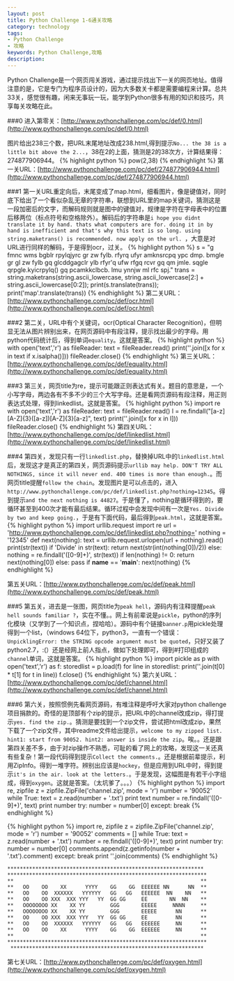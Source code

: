 ```yaml
---
layout: post
title: Python Challenge 1-6通关攻略
category: technology
tags:
- Python Challenge
- 攻略
keywords: Python Challenge,攻略
description:
---
```

Python Challenge是一个网页闯关游戏，通过提示找出下一关的网页地址。值得注意的是，它是专门为程序员设计的，因为大多数关卡都是需要编程来计算。总共33关，感觉很有趣，闲来无事玩一玩，能学到Python很多有用的知识和技巧，共享每关攻略在此。

###0
进入第零关：[http://www.pythonchallenge.com/pc/def/0.html](http://www.pythonchallenge.com/pc/def/0.html)

图片给出238三个数，把URL末尾地址改成238.html,得到提示`No... the 38 is a little bit above the 2...`，38在2的上面，猜测是2的38次方，计算结果得：274877906944。
{% highlight python %}
pow(2,38)
{% endhighlight %}
第一关URL：[http://www.pythonchallenge.com/pc/def/274877906944.html](http://www.pythonchallenge.com/pc/def/274877906944.html)

###1
第一关URL重定向后，末尾变成了map.html，细看图片，像是键值对，同时底下给出了一个看似杂乱无章的字符串，联想到URL里的map关键词，猜测这是一段加密后的文字，而解码规则就是图中的键值对，规律是字符在字母表中的位置后移两位（标点符号和空格除外）。解码后的字符串是`i hope you didnt translate it by hand. thats what computers are for. doing it in by hand is inefficient and that's why this text is so long. using string.maketrans() is recommended. now apply on the url. `，大意是对URL进行同样的解码，于是得到ocr，过关。
{% highlight python %}
s = "g fmnc wms bgblr rpylqjyrc gr zw fylb. rfyrq ufyr amknsrcpq ypc dmp. bmgle gr gl zw fylb gq glcddgagclr ylb rfyr'q ufw rfgq rcvr gq qm jmle. sqgle qrpgle.kyicrpylq() gq pcamkkclbcb. lmu ynnjw ml rfc spj."
trans = string.maketrans(string.ascii_lowercase, string.ascii_lowercase[2:] + string.ascii_lowercase[0:2]);
print(s.translate(trans));
print('map'.translate(trans))
{% endhighlight %}
第二关URL：[http://www.pythonchallenge.com/pc/def/ocr.html](http://www.pythonchallenge.com/pc/def/ocr.html)

###2
第二关，URL中有个关键词，ocr(Optical Character Recognition)，但明显无法从图片辨别出来，在网页源码中有段注释，提示找出最少的字母。用python代码统计后，得到单词`equality`。这就是答案。
{% highlight python %}
with open('text','r') as fileReader:
    text = fileReader.read()
    print(''.join([x for x in text if x.isalpha()]))
fileReader.close()
{% endhighlight %}
第三关URL：[http://www.pythonchallenge.com/pc/def/equality.html](http://www.pythonchallenge.com/pc/def/equality.html)

###3
第三关，网页title为re，提示可能跟正则表达式有关。题目的意思是，一个小写字母，两边各有不多不少的三个大写字母。还是看网页源码有段注释，用正则表达式处理，得到linkedlist。这就是答案。
{% highlight python %}
import re
with open('text','r') as fileReader:
    text = fileReader.read()
    l = re.findall("[a-z][A-Z]{3}([a-z])[A-Z]{3}[a-z]", text)
    print(''.join([x for x in l]))
fileReader.close()
{% endhighlight %}
第四关URL：[http://www.pythonchallenge.com/pc/def/linkedlist.html](http://www.pythonchallenge.com/pc/def/linkedlist.html)

###4
第四关，发现只有一行`linkedlist.php`，替换掉URL中的`linkedlist.html`后，发现这才是真正的第四关，网页源码提示`urllib may help. DON'T TRY ALL NOTHINGS, since it will never end. 400 times is more than enough.`。而网页title提醒`follow the chain`。发现图片是可以点击的，进入`http://www.pythonchallenge.com/pc/def/linkedlist.php?nothing=12345`。得到提示`and the next nothing is 44827`。于是懂了，nothing是循环得到的，要循环甚至到400次才能有最后结果。循环过程中会发现中间有一次是`Yes. Divide by two and keep going.`，于是有下面代码，最后得到`peak.html`，这就是答案。
{% highlight python %}
import urllib.request
import re
url = 'http://www.pythonchallenge.com/pc/def/linkedlist.php?nothing='
nothing = '12345'
def next(nothing):
    text = urllib.request.urlopen(url + nothing).read()
    print(str(text))
    if 'Divide' in str(text):
        return next(str(int(nothing[0])/2))
    else:
        nothing = re.findall('([0-9]+)', str(text))
        if len(nothing) != 0:
            return next(nothing[0])
        else:
            pass
if __name__ == '__main__':
    next(nothing)
{% endhighlight %}

第五关URL：[http://www.pythonchallenge.com/pc/def/peak.html](http://www.pythonchallenge.com/pc/def/peak.html)

###5
第五关，进去是一张图，网页title为`peak hell`，源码内有注释提醒`peak hell sounds familiar ?`，实在不懂。。网上有前辈说是`pickle`，python的序列化模块（又学到了一个知识点，捏哈哈）。源码中有个链接`banner.p`用pickle处理得到一个list，（windows 64位下，python3，一直有一个错误：`UnpicklingError: the STRING opcode argument must be quoted`，只好又装了python2.7，:(）还是经网上前人指点，做如下处理即可，得到#打印组成的`channel`单词，这就是答案。
{% highlight python %}
import pickle as p
with open('text','r') as f:
    storedlist = p.load(f)
    for line in storedlist:
        print(''.join(t[0] * t[1] for t in line))
    f.close()
{% endhighlight %}
第六关URL：[http://www.pythonchallenge.com/pc/def/channel.html](http://www.pythonchallenge.com/pc/def/channel.html)

###6
第六关，按照惯例先看网页源码，有堆注释是呼吁大家对python challenge项目捐款的。奇怪的是顶部有个zip的提示，把URL中的channel改成zip，得打提示`yes. find the zip.`。猜测是要找到一个zip文件，尝试把html改成zip，果然下载了一个zip文件，其中readme文件给出提示，`welcome to my zipped list. hint1: start from 90052. hint2: answer is inside the zip`。唉。。还是跟第四关差不多，由于对zip操作不熟悉，可耻的看了网上的攻略，发现这一关还真有些复杂！第一段代码得到提示`Collect the comments.`。还是根据前辈提示，利用ZipInfo。得到一堆字符。辨别出应该是`hockey`，但是应用到URL中时，得到提示`it's in the air. look at the letters.`。于是发现，这幅图是有若干小字组成，得到`oxygen`。这就是答案。（太坑爹了。。。）
{% highlight python %}
import re, zipfile
z = zipfile.ZipFile('channel.zip', mode = 'r')
number = '90052'
while True:
    text = z.read(number + '.txt')
    print text
    number = re.findall('([0-9]+)', text)
    print number
    try:
        number = number[0]
    except:
        break
{% endhighlight %}

{% highlight python %}
import re, zipfile
z = zipfile.ZipFile('channel.zip', mode = 'r')
number = '90052'
comments = []
while True:
    text = z.read(number + '.txt')
    number = re.findall('([0-9]+)', text)
    print number
    try:
        number = number[0]
        comments.append(z.getinfo(number + '.txt').comment)
    except:
        break
print ''.join(comments)
{% endhighlight %}

    ***************************************************************
    ****************************************************************
    **                                                            **
    **   OO    OO    XX      YYYY    GG    GG  EEEEEE NN      NN  **
    **   OO    OO  XXXXXX   YYYYYY   GG   GG   EEEEEE  NN    NN   **
    **   OO    OO XXX  XXX YYY   YY  GG GG     EE       NN  NN    **
    **   OOOOOOOO XX    XX YY        GGG       EEEEE     NNNN     **
    **   OOOOOOOO XX    XX YY        GGG       EEEEE      NN      **
    **   OO    OO XXX  XXX YYY   YY  GG GG     EE         NN      **
    **   OO    OO  XXXXXX   YYYYYY   GG   GG   EEEEEE     NN      **
    **   OO    OO    XX      YYYY    GG    GG  EEEEEE     NN      **
    **                                                            **
    ****************************************************************
     **************************************************************

第七关URL：[http://www.pythonchallenge.com/pc/def/oxygen.html](http://www.pythonchallenge.com/pc/def/oxygen.html)
